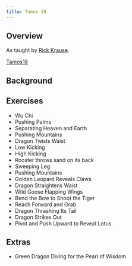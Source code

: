 ```yaml
---
title: Tamos 18
---
```


## Overview

As taught by [Rick Krause](https://taichiokc.com/). 

[Tamos18](https://vimeo.com/manage/videos/351841296)

## Background

## Exercises

* Wu Chi 
* Pushing Palms
* Separating Heaven and Earth
* Pushing Mountains
* Dragon Twists Waist
* Low Kicking
* High Kicking
* Rooster throws sand on its back
* Sweeping Leg
* Pushing Mountains
* Golden Leopard Reveals Claws
* Dragon Straightens Waist
* Wild Goose Flapping Wings
* Bend the Bow to Shoot the Tiger
* Reach Forward and Grab
* Dragon Thrashing Its Tail
* Dragon Strikes Out
* Pivot and Push Upward to Reveal Lotus

## Extras

* Green Dragon Diving for the Pearl of Wisdom